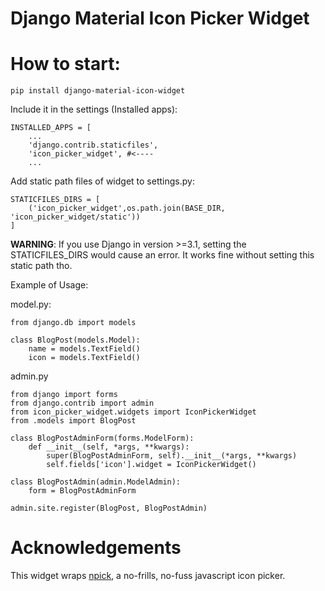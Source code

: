 # Django Material Icon Picker Widget

# How to start:
`pip install django-material-icon-widget`

Include it in the settings (Installed apps):
```
INSTALLED_APPS = [
    ...
    'django.contrib.staticfiles',
    'icon_picker_widget', #<---- 
    ...
```
Add static path files of widget to settings.py:

```
STATICFILES_DIRS = [
    ('icon_picker_widget',os.path.join(BASE_DIR, 'icon_picker_widget/static'))
]
```
**WARNING**: If you use Django in version >=3.1, setting the STATICFILES_DIRS would cause an error. It works fine without setting this static path tho.


Example of Usage:

model.py:
```
from django.db import models

class BlogPost(models.Model):
    name = models.TextField()
    icon = models.TextField()
```

admin.py
```
from django import forms
from django.contrib import admin
from icon_picker_widget.widgets import IconPickerWidget
from .models import BlogPost

class BlogPostAdminForm(forms.ModelForm):
    def __init__(self, *args, **kwargs):
        super(BlogPostAdminForm, self).__init__(*args, **kwargs)
        self.fields['icon'].widget = IconPickerWidget()

class BlogPostAdmin(admin.ModelAdmin):
    form = BlogPostAdminForm

admin.site.register(BlogPost, BlogPostAdmin)
```

# Acknowledgements
This widget wraps [npick](https://github.com/dvrg/npick), a no-frills, no-fuss javascript icon picker.


